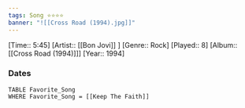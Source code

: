 ```yaml
---
tags: Song ⭐⭐⭐⭐ 
banner: "![[Cross Road (1994).jpg]]"
---
```

[Time:: 5:45]
[Artist:: [[Bon Jovi]] ]
[Genre:: Rock]
[Played:: 8]
[Album:: [[Cross Road (1994)]]]
[Year:: 1994]
### Dates
````dataview
TABLE Favorite_Song
WHERE Favorite_Song = [[Keep The Faith]]
````